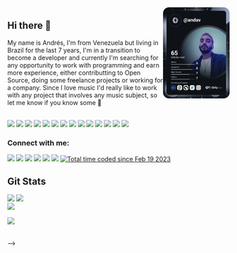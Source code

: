 <!--
**andavgc/andavgc** is a ✨ _special_ ✨ repository because its `README.md` (this file) appears on your GitHub profile.

Here are some ideas to get you started:

- 🔭 I’m currently working on ...
- 🌱 I’m currently learning ...
- 👯 I’m looking to collaborate on ...
- 🤔 I’m looking for help with ...
- 💬 Ask me about ...
- 📫 How to reach me: ...
- 😄 Pronouns: ...
- ⚡ Fun fact: ...
-->
<!-- DevCard -->
<a href="https://app.daily.dev/andav">
  <img align="right" src="https://github.com/andavgc/andavgc/blob/main/devcard.svg" width="30%" alt="Andrés' Dev Card"/>
</a>

## Hi there 👋

<div style="display: in-line: block">
<p align="left">My name is Andrés, I'm from Venezuela but living in Brazil for the last 7 years, I'm in a transition to become a developer and currently I'm searching for any opportunity to work with programming and earn more experience, either contributting to Open Source, doing some freelance projects or working for a company. Since I love music I'd really like to work with any project that involves any music subject, so let me know if you know some 🙂</p>
</div>
<div style="display: in-line: block"><br>
  <img width="3.5%" src="https://cdn.jsdelivr.net/gh/devicons/devicon/icons/python/python-original.svg" />
  <img width="3.5%" src="https://cdn.jsdelivr.net/gh/devicons/devicon/icons/javascript/javascript-original.svg" />
  <img width="3.5%" src="https://cdn.jsdelivr.net/gh/devicons/devicon/icons/html5/html5-original.svg" />
  <img width="3.5%" src="https://cdn.jsdelivr.net/gh/devicons/devicon/icons/css3/css3-original.svg" />
  <img width="3.5%" src="https://cdn.jsdelivr.net/gh/devicons/devicon/icons/react/react-original.svg" />
  <img width="3.5%" src="https://cdn.jsdelivr.net/gh/devicons/devicon/icons/typescript/typescript-original.svg" />
  <img width="3.5%" src="https://cdn.jsdelivr.net/gh/devicons/devicon/icons/fastapi/fastapi-original.svg" />
  <img width="3.5%" src="https://cdn.jsdelivr.net/gh/devicons/devicon/icons/postgresql/postgresql-original.svg" />
  <img width="3.5%" src="https://cdn.jsdelivr.net/gh/devicons/devicon/icons/sqlite/sqlite-original.svg" />
  <img width="3.5%" src="https://cdn.jsdelivr.net/gh/devicons/devicon/icons/mongodb/mongodb-original.svg" />
  <img width="3.5%" src="https://cdn.jsdelivr.net/gh/devicons/devicon/icons/vscode/vscode-original.svg" />
  <img width="3.5%" src="https://cdn.jsdelivr.net/gh/devicons/devicon/icons/git/git-original.svg" />   
  <img width="3.5%" src="https://cdn.jsdelivr.net/gh/devicons/devicon/icons/ubuntu/ubuntu-plain.svg" /> 
  <img width="3.5%" src="https://cdn.jsdelivr.net/gh/devicons/devicon/icons/bash/bash-original.svg" />
          
</div>

### Connect with me: 
<div>
  <a href="https://www.linkedin.com/in/andresdgarciac/" ><img src="https://img.shields.io/badge/linkedin-%230077B5.svg?style=for-the-badge&logo=linkedin&logoColor=white"/></a>
  <a href="https://www.discordapp.com/users/358043840768245762" ><img src="https://img.shields.io/badge/Discord-%235865F2.svg?style=for-the-badge&logo=discord&logoColor=white"/></a>
  <a href="https://www.instagram.com/andresgarciac/" ><img src="https://img.shields.io/badge/Instagram-%23E4405F.svg?style=for-the-badge&logo=Instagram&logoColor=white"/></a>
  <a href="https://wa.me/19971677713" ><img src="https://img.shields.io/badge/WhatsApp-25D366?style=for-the-badge&logo=whatsapp&logoColor=white"/></a>
  <a href="https://www.youtube.com/@beirazz"><img src="https://img.shields.io/badge/YouTube-%23FF0000.svg?style=for-the-badge&logo=YouTube&logoColor=white"/></a>
  <a href="https://gitlab.com/Andav_"><img src="https://img.shields.io/badge/gitlab-%23181717.svg?style=for-the-badge&logo=gitlab&logoColor=white"/><a/>
  <a href="https://wakatime.com/@andavgc"><img width="29%" src="https://wakatime.com/badge/user/a8dc69b9-25d8-42cd-8c42-2116c5bdd9ba.svg" alt="Total time coded since Feb 19 2023" /></a><br>
<!--   <img src="https://img.shields.io/youtube/channel/views/UCQ_65iMBFlVhfJ1hxIA8EVA?style=plastic&logo=youtube" /> -->
</div>
  
## Git Stats
<div style="display: in-line: block">
<img width="51%" src='https://github-readme-stats.vercel.app/api?username=andavgc&count_private=true&theme=tokyonight&show_icons=true&hide=stars' />
<img width="34%" src='https://github-readme-stats.vercel.app/api/top-langs/?username=andavgc&layout=compact&theme=tokyonight' />
</div>
<img width="8%" src="https://visitor-badge.glitch.me/badge?page_id=andavgc?style=plastic&logo=github" />
  
<!-- ## Code stats:

<div style="display: in-line: block">
<!--Wakatime Card -->
<img width="55%" src="https://github-readme-stats.vercel.app/api/wakatime?username=andavgc&hide_progress=false&layout=compact&langs_count=6&theme=tokyonight" /><br>

</div><br> -->
